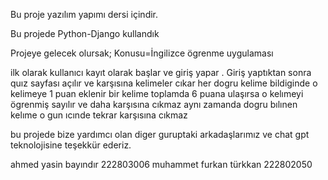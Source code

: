 Bu proje yazılım yapımı dersi içindir.

 Bu  projede Python-Django kullandık

Projeye gelecek olursak;
 Konusu=İngilizce ögrenme uygulaması  

ilk olarak kullanıcı kayıt olarak başlar ve giriş yapar .
Giriş yaptıktan sonra quız sayfası açılır ve karşısına kelimeler cıkar 
her dogru kelime bildiginde o kelimeye 1 puan eklenir 
bir kelime toplamda 6 puana ulaşırsa o kelımeyi ögrenmiş sayılır ve daha karşısına cıkmaz
aynı zamanda dogru bılınen kelıme o gun ıcınde tekrar karşısına cıkmaz

bu projede bize yardımcı olan diger guruptaki arkadaşlarımız ve chat gpt teknolojisine teşekkür ederiz.

ahmed yasin bayındır 222803006 
muhammet furkan türkkan 222802050